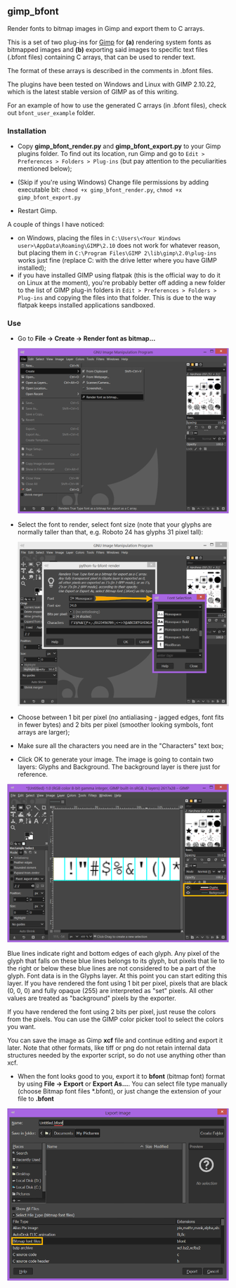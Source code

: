 gimp_bfont
----------

Render fonts to bitmap images in Gimp and export them to C arrays.

This is a set of two plug-ins for [Gimp](http://www.gimp.org/) for **(a)** rendering system fonts as bitmapped images and **(b)** exporting said images to specific text files (.bfont files) containing C arrays, that can be used to render text.

The format of these arrays is described in the comments in .bfont files.

The plugins have been tested on Windows and Linux with GIMP 2.10.22, which is the latest stable version of GIMP as of this writing.

For an example of how to use the generated C arrays (in .bfont files), check out ``bfont_user_example`` folder.

### Installation

 - Copy **gimp_bfont_render.py** and **gimp_bfont_export.py** to your Gimp plugins folder. To find out its location, run Gimp and go to ``Edit > Preferences > Folders > Plug-ins`` (but pay attention to the peculiarities mentioned below);

 - (Skip if you're using Windows) Change file permissions by adding executable bit: ``chmod +x gimp_bfont_render.py``, ``chmod +x gimp_bfont_export.py``

 - Restart Gimp.

A couple of things I have noticed:

- on Windows, placing the files in `C:\Users\<Your Windows user>\AppData\Roaming\GIMP\2.10` does not work for whatever reason, but placing them in `C:\Program Files\GIMP 2\lib\gimp\2.0\plug-ins` works just fine (replace C: with the drive letter where you have GIMP installed);
- if you have installed GIMP using flatpak (this is the official way to do it on Linux at the moment), you're probably better off adding a new folder to the list of GIMP plug-in folders in ``Edit > Preferences > Folders > Plug-ins`` and copying the files into that folder. This is due to the way flatpak keeps installed applications sandboxed.

### Use

 - Go to **File -> Create -> Render font as bitmap...**

    ![gimp_01](img/gimp_01.png)

 - Select the font to render, select font size (note that your glyphs are normally taller than that, e.g. Roboto 24 has glyphs 31 pixel tall):

    ![gimp_02](img/gimp_02.png)

 - Choose between 1 bit per pixel (no antialiasing - jagged edges, font fits in fewer bytes) and 2 bits per pixel (smoother looking symbols, font arrays are larger);

 - Make sure all the characters you need are in the "Characters" text box;

 - Click OK to generate your image. The image is going to contain two layers: Glyphs and Background. The background layer is there just for reference.

![gimp_03](img/gimp_03.png)

Blue lines indicate right and bottom edges of each glyph. Any pixel of the glyph that falls on these blue lines belongs to its glyph, but pixels that lie to the right or below these blue lines are not considered to be a part of the glyph.
Font data is in the Glyphs layer. At this point you can start editing this layer. If you have rendered the font using 1 bit per pixel, pixels that are black (0, 0, 0) and fully opaque (255) are interpreted as "set" pixels. All other values are treated as "background" pixels by the exporter.

If you have rendered the font using 2 bits per pixel, just reuse the colors from the pixels. You can use the GIMP color picker tool to select the colors you want.

 You can save the image as Gimp **xcf** file and continue editing and export it later. Note that other formats, like tiff or png do not retain internal data structures needed by the exporter script, so do not use anything other than xcf.

 - When the font looks good to you, export it to **bfont** (bitmap font) format by using **File -> Export** or **Export As...**.
 You can select file type manually (choose Bitmap font files *.bfont), or just change the extension of your file to **.bfont**

 ![gimp_04](img/gimp_04.png)
